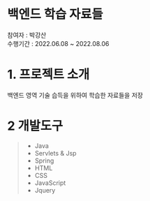 # 백엔드 학습 자료들
참여자 : 박강산<br>
수행기간 : 2022.06.08 ~ 2022.08.06

# 1. 프로젝트 소개
백엔드 영역 기술 습득을 위하여 학습한 자료들을 저장

# 2 개발도구
> - Java
> - Servlets & Jsp
> - Spring
> - HTML
> - CSS
> - JavaScript
> - Jquery
